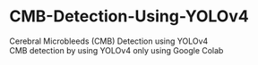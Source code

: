 # CMB-Detection-Using-YOLOv4
Cerebral Microbleeds (CMB) Detection using YOLOv4  
CMB detection by using YOLOv4 only using Google Colab  

